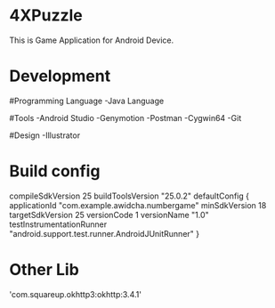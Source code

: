 # 4XPuzzle
This is Game Application for Android Device.

# Development

#Programming Language
-Java Language 

#Tools
-Android Studio
-Genymotion
-Postman
-Cygwin64
-Git

#Design
-Illustrator

# Build config

compileSdkVersion 25
    buildToolsVersion "25.0.2"
    defaultConfig {
        applicationId "com.example.awidcha.numbergame"
        minSdkVersion 18
        targetSdkVersion 25
        versionCode 1
        versionName "1.0"
        testInstrumentationRunner "android.support.test.runner.AndroidJUnitRunner"
    }
    
# Other Lib
'com.squareup.okhttp3:okhttp:3.4.1'


